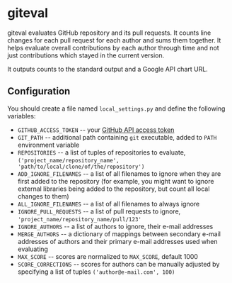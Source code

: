 giteval
=======

giteval evaluates GitHub repository and its pull requests. It counts line changes for each
pull request for each author and sums them together. It helps evaluate overall contributions
by each author through time and not just contributions which stayed in the current version.

It outputs counts to the standard output and a Google API chart URL.

Configuration
-------------

You should create a file named `local_settings.py` and define the following variables:

* `GITHUB_ACCESS_TOKEN` -- your [GitHub API access token](https://github.com/settings/applications)
* `GIT_PATH` -- additional path containing `git` executable, added to `PATH` environment variable
* `REPOSITORIES` -- a list of tuples of repositories to evaluate, `('project_name/repository_name', 'path/to/local/clone/of/the/repository')`
* `ADD_IGNORE_FILENAMES` -- a list of all filenames to ignore when they are first added to the repository (for example, you might want to ignore external libraries being added to the repository, but count all local changes to them)
* `ALL_IGNORE_FILENAMES` -- a list of all filenames to always ignore
* `IGNORE_PULL_REQUESTS` -- a list of pull requests to ignore, `'project_name/repository_name/pull/123'`
* `IGNORE_AUTHORS` -- a list of authors to ignore, their e-mail addresses
* `MERGE_AUTHORS` -- a dictionary of mappings between secondary e-mail addresses of authors and their primary e-mail addresses used when evaluating
* `MAX_SCORE` -- scores are normalized to `MAX_SCORE`, default 1000
* `SCORE_CORRECTIONS` -- scores for authors can be manually adjusted by specifying a list of tuples `('author@e-mail.com', 100)`
